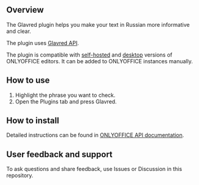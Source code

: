 ## Overview

The Glavred plugin helps you make your text in Russian more informative and clear. 

The plugin uses [Glavred API](https://glvrd.ru/api/).

The plugin is compatible with [self-hosted](https://github.com/ONLYOFFICE/DocumentServer) and [desktop](https://github.com/ONLYOFFICE/DesktopEditors) versions of ONLYOFFICE editors. It can be added to ONLYOFFICE instances manually. 

## How to use

1. Highlight the phrase you want to check.
2. Open the Plugins tab and press Glavred.

## How to install

Detailed instructions can be found in [ONLYOFFICE API documentation](https://api.onlyoffice.com/plugin/installation).

## User feedback and support

To ask questions and share feedback, use Issues or Discussion in this repository.
